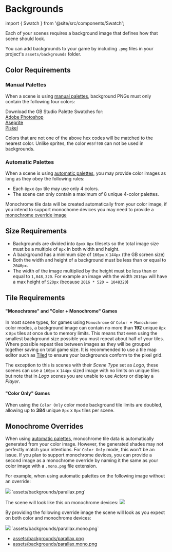 # Backgrounds

import { Swatch } from '@site/src/components/Swatch';

Each of your scenes requires a background image that defines how that scene should look.

You can add backgrounds to your game by including `.png` files in your project's `assets/backgrounds` folder.

## Color Requirements

### Manual Palettes

When a scene is using [manual palettes](/docs/project-editor/scenes#automatic-color), background PNGs must only contain the following four colors:

<Swatch color="#071821" />
<Swatch color="#306850" />
<Swatch color="#86c06c" />
<Swatch color="#e0f8cf" />

Download the GB Studio Palette Swatches for:  
[Adobe Photoshop](/assets/swatches/gb-studio-photoshop.aco)  
[Aseprite](/assets/swatches/gb-studio-aseprite.aseprite)  
[Piskel](/assets/swatches/gb-studio-piskel-background-palette.gpl)  

Colors that are not one of the above hex codes will be matched to the nearest color. Unlike sprites, the color `#65ff00` can not be used in backgrounds.

### Automatic Palettes

When a scene is using [automatic palettes](/docs/project-editor/scenes#automatic-color), you may provide color images as long as they obey the following rules:

- Each `8px`x `8px` tile may use only 4 colors.
- The scene can only contain a maximum of 8 unique 4-color palettes.

Monochrome tile data will be created automatically from your color image, if you intend to support monochome devices you may need to provide a [monochrome override image](/docs/assets/backgrounds#monochrome-overrides)

## Size Requirements

- Backgrounds are divided into `8px`x `8px` tilesets so the total image size must be a multiple of `8px` in both width and height.
- A background has a minimum size of `160px` x `144px` (the GB screen size)
- Both the width and height of a background must be less than or equal to `2040px`.
- The width of the image multiplied by the height must be less than or equal to `1,048,320`. For example an image with the width `2016px` will have a max height of `520px` (because `2016 * 520 = 1048320`)

## Tile Requirements

#### "Monochrome" and "Color + Monochrome" Games

In most scene types, for games using `Monochrome` or `Color + Monochrome` color modes, a background image can contain no more than **192** unique `8px` x `8px` tiles at once due to memory limits. This means that even using the smallest background size possible you must repeat about half of your tiles. Where possible repeat tiles between images as they will be grouped together saving on total game size. It is recommended to use a tile map editor such as [Tiled](https://www.mapeditor.org/) to ensure your backgrounds conform to the pixel grid.

The exception to this is scenes with their _Scene Type_ set as _Logo_, these scenes can use a `160px` x `144px` sized image with no limits on unique tiles but note that in _Logo_ scenes you are unable to use _Actors_ or display a _Player_.

#### "Color Only" Games

When using the `Color Only` color mode background tile limits are doubled, allowing up to **384** unique `8px` x `8px` tiles per scene.

## Monochrome Overrides

When using [automatic palettes](/docs/project-editor/scenes#automatic-color), monochrome tile data is automatically generated from your color image. However, the generated shades may not perfectly match your intentions. For `Color Only` mode, this won't be an issue. If you plan to support monochrome devices, you can provide a second image as a monochrome override by naming it the same as your color image with a `.mono.png` file extension.

For example, when using automatic palettes on the following image without an override:

<img src="/assets/examples/mono-override/parallax.png" style={{width:550}} />
`assets/backgrounds/parallax.png`  

The scene will look like this on monochrome devices:
<img src="/assets/examples/mono-override/parallax_broken.png" style={{width:550}} class="margin-bottom"/>

By providing the following override image the scene will look as you expect on both color and monochrome devices:

<img src="/assets/examples/mono-override/parallax.mono.png" style={{width:550}} />
`assets/backgrounds/parallax.mono.png`  


- [assets/backgrounds/parallax.png](/assets/examples/mono-override/parallax.png)
- [assets/backgrounds/parallax.mono.png](/assets/examples/mono-override/parallax.mono.png)
